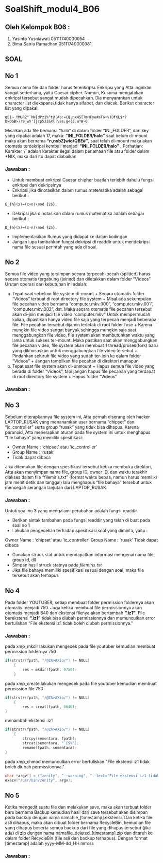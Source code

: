 # SoalShift_modul4_B06

## Oleh Kelompok B06 :
1. Yasinta Yusniawati   05111740000054
2. Bima Satria Ramadhan 05111740000081

## SOAL

## No 1
Semua nama file dan folder harus terenkripsi. Enkripsi yang Atta inginkan sangat sederhana, yaitu Caesar cipher. Namun, Kusuma mengatakan enkripsi tersebut sangat mudah dipecahkan. Dia menyarankan untuk character list diekspansi,tidak hanya alfabet, dan diacak. Berikut character list yang dipakai:
```
qE1~ YMUR2"`hNIdPzi%^t@(Ao:=CQ,nx4S[7mHFye#aT6+v)DfKL$r?bkOGB>}!9_wV']jcp5JZ&Xl|\8s;g<{3.u*W-0
```
Misalkan ada file bernama “halo” di dalam folder “INI_FOLDER”, dan key yang dipakai adalah 17, maka:
**“INI_FOLDER/halo”** saat belum di-mount maka akan bernama **“n,nsbZ]wio/QBE#”**, saat telah di-mount maka akan otomatis terdekripsi kembali menjadi **“INI_FOLDER/halo”** .
Perhatian: Karakter ‘/’ adalah karakter ilegal dalam penamaan file atau folder dalam *NIX, maka dari itu dapat diabaikan

### Jawaban :
+ Untuk membuat enkripsi Caesar chipher buatlah terlebih dahulu fungsi enkripsi dan dekripsinya
+ Enkripsi jika dinotasikan dalam rumus matematika adalah sebagai berikut :
```
E_{n}(x)=(x+n)\mod {26}.
```
+ Dekripsi jika dinotasikan dalam rumus matematika adalah sebagai berikut :
```
D_{n}(x)=(x-n)\mod {26}.
```
+ Implementasikan Rumus yang didapat ke dalam kodingan
+ Jangan lupa tambahkan fungsi dekripsi di readdir untuk mendekripsi nama file sesuai perintah yang ada di soal.

## No 2
Semua file video yang tersimpan secara terpecah-pecah (splitted) harus secara otomatis tergabung (joined) dan diletakkan dalam folder “Videos” Urutan operasi dari kebutuhan ini adalah:
<ol type = "a">
<li> Tepat saat sebelum file system di-mount
+ Secara otomatis folder “Videos” terbuat di root directory file system
+ Misal ada sekumpulan file pecahan video bernama “computer.mkv.000”, “computer.mkv.001”, “computer.mkv.002”, dst. Maka secara otomatis file pecahan tersebut akan di-join menjadi file video “computer.mkv”
Untuk mempermudah kalian, dipastikan hanya video file saja yang terpecah menjadi beberapa file. File pecahan tersebut dijamin terletak di root folder fuse
+ Karena mungkin file video sangat banyak sehingga mungkin saja saat menggabungkan file video, file system akan membutuhkan waktu yang lama untuk sukses ter-mount. Maka pastikan saat akan menggabungkan file pecahan video, file system akan membuat 1 thread/proses(fork) baru yang dikhususkan untuk menggabungkan file video tersebut
+ Pindahkan seluruh file video yang sudah ter-join ke dalam folder “Videos”
+ Jangan tampilkan file pecahan di direktori manapun
<li> Tepat saat file system akan di-unmount
+ Hapus semua file video yang berada di folder “Videos”, tapi jangan hapus file pecahan yang terdapat di root directory file system
+ Hapus folder “Videos” 
</ol>

### Jawaban :

## No 3
Sebelum diterapkannya file system ini, Atta pernah diserang oleh hacker LAPTOP_RUSAK yang menanamkan user bernama “chipset” dan “ic_controller” serta group “rusak” yang tidak bisa dihapus. Karena paranoid, Atta menerapkan aturan pada file system ini untuk menghapus “file bahaya” yang memiliki spesifikasi:

+ Owner Name 	: ‘chipset’ atau ‘ic_controller’
+ Group Name	: ‘rusak’
+ Tidak dapat dibaca

Jika ditemukan file dengan spesifikasi tersebut ketika membuka direktori, Atta akan menyimpan nama file, group ID, owner ID, dan waktu terakhir diakses dalam file “filemiris.txt” (format waktu bebas, namun harus memiliki jam menit detik dan tanggal) lalu menghapus “file bahaya” tersebut untuk mencegah serangan lanjutan dari LAPTOP_RUSAK.

### Jawaban :
Untuk soal no 3 yang mengalami perubahan adalah fungsi readdir
+ Berikan sintak tambahan pada fungsi readdir yang telah di buat pada soal no 1
+ Lakukan pengecekan terhadap spesifikasi soal yang diminta, yaitu :

Owner Name : ‘chipset’ atau ‘ic_controller’
Group Name	: ‘rusak’
Tidak dapat dibaca

+ Gunakan struck stat untuk mendapatkan informasi mengenai nama file, group id, dll 
+ Simpan hasil struck statnya pada *filemiris.txt*
+ Jika file bahaya memiliki spesifikasi sesuai dengan soal, maka file tersebut akan terhapus

## No 4
Pada folder YOUTUBER, setiap membuat folder permission foldernya akan otomatis menjadi 750. Juga ketika membuat file permissionnya akan otomatis menjadi 640 dan ekstensi filenya akan bertambah **“.iz1”**. File berekstensi **“.iz1”** tidak bisa diubah permissionnya dan memunculkan error bertuliskan “File ekstensi iz1 tidak boleh diubah permissionnya.”

### Jawaban :
pada xmp_mkdir lakukan mengecek pada file youtuber kemudian membuat permission foldernya 750
```c
if(strstr(fpath, "/@ZA>AXio/") != NULL)
	{
		res = mkdir(fpath, 0750);	
	}
```
pada xmp_create lakukan mengecek pada file youtuber kemudian membuat permission file 750
```c
if(strstr(fpath, "/@ZA>AXio/") != NULL)
	{
		res = creat(fpath, 0640);
} 
```
menambah ekstensi .iz1
```c
if(strstr(fpath, "/@ZA>AXio/") != NULL)
	{
		strcpy(sementara, fpath);
		strcat(sementara, "`[S%");
		rename(fpath, sementara);
}
```
pada xmp_chmod memunculkan error bertuliskan "File ekstensi iz1 tidak boleh diubah permissionnya."
```c
char *argv[] = {"zenity", "--warning", "--text='File ekstensi iz1 tidak boleh diubah permissionnya.'", NULL};
execv("/usr/bin/zenity", argv);
```

## No 5
Ketika mengedit suatu file dan melakukan save, maka akan terbuat folder baru bernama Backup kemudian hasil dari save tersebut akan disimpan pada backup dengan nama namafile_[timestamp].ekstensi. Dan ketika file asli dihapus, maka akan dibuat folder bernama RecycleBin, kemudian file yang dihapus beserta semua backup dari file yang dihapus tersebut (jika ada) di zip dengan nama namafile_deleted_[timestamp].zip dan ditaruh ke dalam folder RecycleBin (file asli dan backup terhapus). Dengan format [timestamp] adalah yyyy-MM-dd_HH:mm:ss

### Jawaban :

